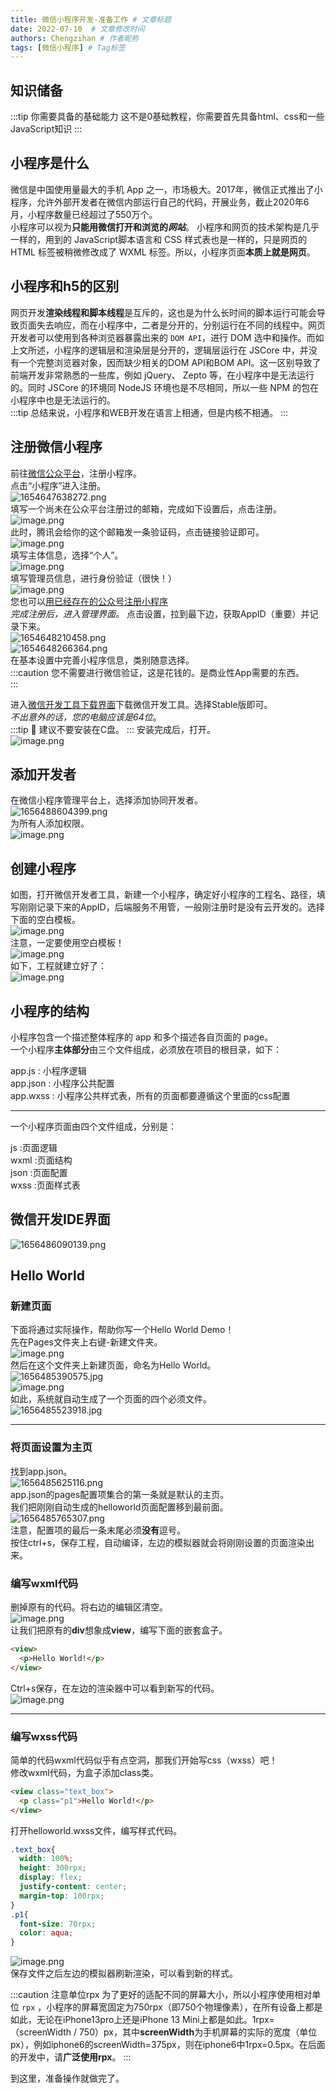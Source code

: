 ```yaml
---
title: 微信小程序开发-准备工作 # 文章标题
date: 2022-07-10  # 文章修改时间
authors: Chengzihan # 作者昵称
tags: [微信小程序] # Tag标签
---
```

## 知识储备

:::tip 你需要具备的基础能力
这不是0基础教程，你需要首先具备html、css和一些JavaScript知识
:::

## 小程序是什么

微信是中国使用量最大的手机 App 之一，市场极大。2017年，微信正式推出了小程序，允许外部开发者在微信内部运行自己的代码，开展业务，截止2020年6月，小程序数量已经超过了550万个。  
小程序可以视为**只能用微信打开和浏览的*网站***。 小程序和网页的技术架构是几乎一样的，用到的 JavaScript脚本语言和 CSS 样式表也是一样的，只是网页的 HTML 标签被稍微修改成了 WXML 标签。所以，小程序页面**本质上就是网页**。

## 小程序和h5的区别

​网页开发**渲染线程和脚本线程**是互斥的，这也是为什么长时间的脚本运行可能会导致页面失去响应，而在小程序中，二者是分开的，分别运行在不同的线程中。网页开发者可以使用到各种浏览器暴露出来的 `DOM API`，进行 DOM 选中和操作。而如上文所述，小程序的逻辑层和渲染层是分开的，逻辑层运行在 JSCore 中，并没有一个完整浏览器对象，因而缺少相关的DOM API和BOM API。这一区别导致了前端开发非常熟悉的一些库，例如 jQuery、 Zepto 等，在小程序中是无法运行的。同时 JSCore 的环境同 NodeJS 环境也是不尽相同，所以一些 NPM 的包在小程序中也是无法运行的。  
:::tip
总结来说，小程序和WEB开发在语言上相通，但是内核不相通。
:::

## 注册微信小程序

前往[微信公众平台](https://mp.weixin.qq.com/)，注册小程序。  
点击“小程序”进入注册。  
![1654647638272.png](https://jetzihan-img.oss-cn-beijing.aliyuncs.com/blog/img/006SHRs9gy1h30ixlbx1vj31h60r1av6.jpg)  
填写一个尚未在公众平台注册过的邮箱，完成如下设置后，点击注册。  
![image.png](https://jetzihan-img.oss-cn-beijing.aliyuncs.com/blog/img/006SHRs9gy1h30iy6ykd8j31b40obwid.jpg)  
此时，腾讯会给你的这个邮箱发一条验证码，点击链接验证即可。  
![image.png](https://jetzihan-img.oss-cn-beijing.aliyuncs.com/blog/img/006SHRs9gy1h30izq1uw9j312f0hfq4n.jpg)  
填写主体信息，选择“个人”。  
![image.png](https://jetzihan-img.oss-cn-beijing.aliyuncs.com/blog/img/006SHRs9gy1h30j2ycznij30zm0lxadh.jpg)  
填写管理员信息，进行身份验证（很快！）  
![image.png](https://jetzihan-img.oss-cn-beijing.aliyuncs.com/blog/img/006SHRs9gy1h30j3outvej30fq09j0te.jpg)  
您也可以[用已经存在的公众号注册小程序](https://zhuanlan.zhihu.com/p/67229997)  
*完成注册后，进入管理界面。*
点击设置，拉到最下边，获取AppID（重要）并记录下来。  
![1654648210458.png](https://jetzihan-img.oss-cn-beijing.aliyuncs.com/blog/img/006SHRs9gy1h30j7xbqs2j31hc0oaafy.jpg)  
![1654648266364.png](https://jetzihan-img.oss-cn-beijing.aliyuncs.com/blog/img/006SHRs9gy1h30j8g0vtsj31eu0k2wgn.jpg)  
在基本设置中完善小程序信息，类别随意选择。  
:::caution
您不需要进行微信验证，这是花钱的。是商业性App需要的东西。  
:::

进入[微信开发工具下载界面](https://developers.weixin.qq.com/miniprogram/dev/devtools/download.html)下载微信开发工具。选择Stable版即可。  
*不出意外的话，您的电脑应该是64位*。  
:::tip 🔔
建议不要安装在C盘。
:::
安装完成后，打开。  
![image.png](https://jetzihan-img.oss-cn-beijing.aliyuncs.com/blog/img/006SHRs9gy1h30je6f15rj30rh0kzafp.jpg)  

## 添加开发者

在微信小程序管理平台上，选择添加协同开发者。  
![1656488604399.png](https://jetzihan-img.oss-cn-beijing.aliyuncs.com/blog/img/006SHRs9gy1h3p5qqeux5j31h20riguk.jpg)  
为所有人添加权限。  
![image.png](https://jetzihan-img.oss-cn-beijing.aliyuncs.com/blog/img/006SHRs9gy1h3p5sw3josj31au0mvq5e.jpg)  

## 创建小程序

如图，打开微信开发者工具，新建一个小程序，确定好小程序的工程名、路径，填写刚刚记录下来的AppID，后端服务不用管，一般刚注册时是没有云开发的。选择下面的空白模板。  
![image.png](https://jetzihan-img.oss-cn-beijing.aliyuncs.com/blog/img/006SHRs9gy1h3p6ne0hkxj30rb0km7a5.jpg)  
注意，一定要使用空白模板！  
![image.png](https://jetzihan-img.oss-cn-beijing.aliyuncs.com/blog/img/006SHRs9ly1h3pdh1cqthj30r40k9whv.jpg)  
如下，工程就建立好了：  
![image.png](https://jetzihan-img.oss-cn-beijing.aliyuncs.com/blog/img/006SHRs9gy1h3p3zrm789j31hc0scdr7.jpg)  

## 小程序的结构

小程序包含一个描述整体程序的 app 和多个描述各自页面的 page。  
一个小程序**主体部分**由三个文件组成，必须放在项目的根目录，如下：  

app.js : 小程序逻辑  
app.json : 小程序公共配置  
app.wxss : 小程序公共样式表，所有的页面都要遵循这个里面的css配置  

***
一个小程序页面由四个文件组成，分别是：  

js :页面逻辑  
wxml :页面结构  
json :页面配置  
wxss :页面样式表  

## 微信开发IDE界面

![1656486090139.png](https://jetzihan-img.oss-cn-beijing.aliyuncs.com/blog/img/006SHRs9gy1h3p4jlnkf2j31h80senon.jpg)

## Hello World

### 新建页面

下面将通过实际操作，帮助你写一个Hello World Demo！  
先在Pages文件夹上右键-新建文件夹。  
![image.png](https://jetzihan-img.oss-cn-beijing.aliyuncs.com/blog/img/006SHRs9gy1h3p480hqofj30w70h4431.jpg)  
然后在这个文件夹上新建页面，命名为Hello World。  
![1656485390575.jpg](https://jetzihan-img.oss-cn-beijing.aliyuncs.com/blog/img/006SHRs9gy1h3p472wwimj30ye0gmjyp.jpg)  
![image.png](https://jetzihan-img.oss-cn-beijing.aliyuncs.com/blog/img/006SHRs9gy1h3p48w6k4sj30tu0feadv.jpg)  
如此，系统就自动生成了一个页面的四个必须文件。  
![1656485523918.jpg](https://jetzihan-img.oss-cn-beijing.aliyuncs.com/blog/img/006SHRs9gy1h3p49eu3kbj30cl03zmxr.jpg)  
***

### 将页面设置为主页

找到app.json。  
![1656485625116.png](https://jetzihan-img.oss-cn-beijing.aliyuncs.com/blog/img/006SHRs9gy1h3p4b4rnooj31h00nzx4h.jpg)  
app.json的pages配置项集合的第一条就是默认的主页。  
我们把刚刚自动生成的helloworld页面配置移到最前面。  
![1656485765307.png](https://jetzihan-img.oss-cn-beijing.aliyuncs.com/blog/img/006SHRs9gy1h3p4dht0lqj30yy0ej16y.jpg)  
注意，配置项的最后一条末尾必须**没有**逗号。  
按住ctrl+s，保存工程，自动编译，左边的模拟器就会将刚刚设置的页面渲染出来。  

### 编写wxml代码

删掉原有的代码。将右边的编辑区清空。  
![image.png](https://jetzihan-img.oss-cn-beijing.aliyuncs.com/blog/img/006SHRs9gy1h3p4n35pj2j31fj0oxwop.jpg)  
让我们把原有的**div**想象成**view**，编写下面的嵌套盒子。  

``` html
<view>
  <p>Hello World!</p>
</view>
```

Ctrl+s保存，在左边的渲染器中可以看到新写的代码。  
![image.png](https://jetzihan-img.oss-cn-beijing.aliyuncs.com/blog/img/006SHRs9gy1h3p4pksg94j318w0icq9m.jpg)  

***

### 编写wxss代码

简单的代码wxml代码似乎有点空洞，那我们开始写css（wxss）吧！  
修改wxml代码，为盒子添加class类。  

``` html
<view class="text_box">
  <p class="p1">Hello World!</p>
</view>
```

打开helloworld.wxss文件，编写样式代码。  

``` css
.text_box{
  width: 100%;
  height: 300rpx;
  display: flex;
  justify-content: center;
  margin-top: 100rpx;
}
.p1{
  font-size: 70rpx;
  color: aqua;
}
```

![image.png](https://jetzihan-img.oss-cn-beijing.aliyuncs.com/blog/img/006SHRs9gy1h3p4vnvdo3j312r0fe46m.jpg)  
保存文件之后左边的模拟器刷新渲染，可以看到新的样式。  

:::caution 注意单位rpx
为了更好的适配不同的屏幕大小，所以小程序使用相对单位 `rpx` ，小程序的屏幕宽固定为750rpx（即750个物理像素），在所有设备上都是如此，无论在iPhone13pro上还是iPhone 13 Mini上都是如此。1rpx=（screenWidth / 750）px，其中**screenWidth**为手机屏幕的实际的宽度（单位px），例如iphone6的screenWidth=375px，则在iphone6中1rpx=0.5px。在后面的开发中，请**广泛使用rpx**。
:::

到这里，准备操作就做完了。  

